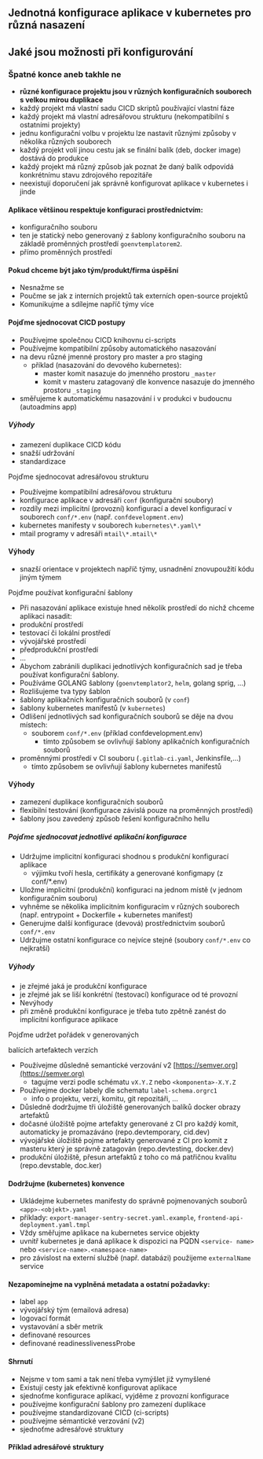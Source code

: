 ## Jednotná konfigurace aplikace v kubernetes pro různá nasazení

## Jaké jsou možnosti při konfigurování 

### Špatné konce aneb takhle ne

- **různé konfigurace projektu jsou v různých konfiguračních souborech s velkou mírou duplikace**
- každý projekt má vlastní sadu CICD skriptů používající vlastní fáze
- každý projekt má vlastní adresářovou strukturu (nekompatibilní s ostatními projekty)
- jednu konfigurační volbu v projektu lze nastavit různými způsoby v několika různých souborech
- každý projekt volí jinou cestu jak se finální balík (deb, docker image) dostává do produkce
- každý projekt má různý způsob jak poznat že daný balík odpovídá konkrétnímu stavu zdrojového repozitáře
- neexistují doporučení jak správně konfigurovat aplikace v kubernetes i jinde

#### Aplikace většinou respektuje konfiguraci prostřednictvím:

- konfiguračního souboru
- ten je statický nebo generovaný z šablony konfiguračního souboru na základě proměnných prostředí `goenvtemplatorem2`.
- přímo proměnných prostředí

#### Pokud chceme být jako tým/produkt/firma úspěšní

- Nesnažme se
- Poučme se jak z interních projektů tak externích open-source projektů
- Komunikujme a sdílejme napříč týmy více

#### Pojďme sjednocovat CICD postupy

- Používejme společnou CICD knihovnu ci-scripts
- Používejme kompatibilní způsoby automatického nasazování
- na devu různé jmenné prostory pro master a pro staging
  - příklad (nasazování do devového kubernetes):
    - master komit nasazuje do jmenného prostoru `_master`
    - komit v masteru zatagovaný dle konvence nasazuje do jmenného prostoru  `_staging`
- směřujeme k automatickému nasazování i v produkci v budoucnu (autoadmins app) 

##### Výhody
- zamezení duplikace CICD kódu
- snažší udržování
- standardizace

Pojďme sjednocovat adresářovou strukturu

- Používejme kompatibilní adresářovou strukturu
- konfigurace aplikace v adresáři `conf` (konfigurační soubory)
- rozdíly mezi implicitní (provozní) konfigurací a devel konfigurací v souborech `conf/*.env` (např. `confdevelopment.env`)
- kubernetes manifesty v souborech `kubernetes\*.yaml\*`
- mtail programy v adresáři `mtail\*.mtail\*`
#### Výhody
- snazší orientace v projektech napříč týmy, usnadnění znovupoužití kódu jiným týmem

Pojďme používat konfigurační šablony

- Při nasazování aplikace existuje hned několik prostředí do nichž chceme aplikaci nasadit:
- produkční prostředí
- testovací či lokální prostředí
- vývojářské prostředí
- předprodukční prostředí
- ...
- Abychom zabránili duplikaci jednotlivých konfiguračních sad je třeba používat konfigurační šablony.
- Používáme GOLANG šablony (`goenvtemplator2`, `helm`, golang sprig, ...)
- Rozlišujeme tva typy šablon
- šablony aplikačních konfiguračních souborů (v `conf`)
- šablony kubernetes manifestů (v `kubernetes`)
- Odlišení jednotlivých sad konfiguračních souborů se děje na dvou místech:
  - souborem `conf/*.env` (příklad confdevelopment.env)
    - tímto způsobem se ovlivňují šablony aplikačních konfiguračních souborů
- proměnnými prostředí v CI souboru (`.gitlab-ci.yaml`, Jenkinsfile,...)
  - tímto způsobem se ovlivňují šablony kubernetes manifestů
#### Výhody
- zamezení duplikace konfiguračních souborů
- flexibilní testování (konfigurace závislá pouze na proměnných prostředí)
- šablony jsou zavedený způsob řešení konfiguračního hellu

##### Pojďme sjednocovat jednotlivé aplikační konfigurace

- Udržujme implicitní konfiguraci shodnou s produkční konfigurací aplikace
  - výjimku tvoří hesla, certifikáty a generované konfigmapy (z conf/*.env)
- Uložme implicitní (produkční) konfiguraci na jednom místě (v jednom konfiguračním souboru)
- vyhněme se několika implicitním konfiguracím v různých souborech (např. entrypoint + Dockerfile + kubernetes manifest)
- Generujme další konfigurace (devová) prostřednictvím souborů `conf/*.env`
- Udržujme ostatní konfigurace co nejvíce stejné (soubory `conf/*.env` co nejkratší)

##### Výhody

- je zřejmé jaká je produkční konfigurace
- je zřejmé jak se liší konkrétní (testovací) konfigurace od té provozní
- Nevýhody
- při změně produkční konfigurace je třeba tuto zpětně zanést do implicitní konfigurace aplikace

Pojďme udržet pořádek v generovaných 

balících  artefaktech  verzích

- Používejme důsledně semantické verzování v2 [https://semver.org](https://semver.org)
  - tagujme verzi podle schématu `vX.Y.Z` nebo `<komponenta>-X.Y.Z`
- Používejme docker labely dle schematu `label-schema.orgrc1`
  - info o projektu, verzi, komitu, git repozitáři, ...
- Důsledně dodržujme tři úložiště generovaných balíků  docker obrazy  artefaktů
- dočasné úložiště pojme artefakty generované z CI pro každý komit, automaticky je promazáváno (repo.devtemporary, cid.dev)
- vývojářské úložiště pojme artefakty generované z CI pro komit z masteru který je správně zatagován (repo.devtesting, docker.dev)
- produkční úložiště, přesun artefaktů z toho co má patřičnou kvalitu  (repo.devstable, doc.ker)

#### Dodržujme (kubernetes) konvence

- Ukládejme kubernetes manifesty do správně pojmenovaných souborů `<app>-<objekt>.yaml`
- příklady: `export-manager-sentry-secret.yaml.example`, `frontend-api- deployment.yaml.tmpl`
- Vždy směřujme aplikace na kubernetes service objekty
- uvnitř kubernetes je daná aplikace k dispozici na PQDN `<service- name>` nebo `<service-name>.<namespace-name>`
- pro závislost na externí službě (např. databázi) použijeme `externalName` service

#### Nezapomínejme na vyplněná metadata a ostatní požadavky:
- label `app`
- vývojářský tým (emailová adresa)
- logovací formát
- vystavování a sběr metrik
- definované resources
- definované readinesslivenessProbe

#### Shrnutí 

- Nejsme v tom sami a tak není třeba vymýšlet již vymyšlené
- Existují cesty jak efektivně konfigurovat aplikace
- sjednoťme konfigurace aplikací, vyjděme z provozní konfigurace
- používejme konfigurační šablony pro zamezení duplikace
- používejme standardizované CICD (ci-scripts)
- používejme sémantické verzování (v2)
- sjednoťme adresářové struktury

#### Příklad adresářové struktury


